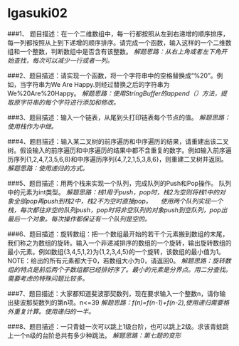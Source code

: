 # lgasuki02
###1、 题目描述：在一个二维数组中，每一行都按照从左到右递增的顺序排序，每一列都按照从上到下递增的顺序排序。请完成一个函数，输入这样的一个二维数组和一个整数，判断数组中是否含有该整数。
*解题思路：从右上角或者左下角开始查找，每次可以减少一行或者一列。*

###2、题目描述：请实现一个函数，将一个字符串中的空格替换成“%20”。例如，当字符串为We Are Happy.则经过替换之后的字符串为We%20Are%20Happy。
*解题思路：使用StringBuffer的append（）方法，提取原字符串的每个字符进行添加和修改。*

###3、题目描述：输入一个链表，从尾到头打印链表每个节点的值。
*解题思路：使用栈作为中继。*

###4、题目描述：输入某二叉树的前序遍历和中序遍历的结果，请重建出该二叉树。假设输入的前序遍历和中序遍历的结果中都不含重复的数字。例如输入前序遍历序列{1,2,4,7,3,5,6,8}和中序遍历序列{4,7,2,1,5,3,8,6}，则重建二叉树并返回。
*解题思路：使用递归的方式。*

###5、题目描述：用两个栈来实现一个队列，完成队列的Push和Pop操作。 队列中的元素为int类型。
*解题思路：栈1用于push，pop时，栈2为空则将栈1中的对象全部pop再push到栈2中，栈2不为空时直接pop。     使用两个队列实现一个栈，每次都往非空的队列push，pop时将非空队列的对象push到空队列，pop出最后一个对象。每次操作都保证有一个队列是空的。*

###6、题目描述：旋转数组：把一个数组最开始的若干个元素搬到数组的末尾，我们称之为数组的旋转。输入一个非递减排序的数组的一个旋转，输出旋转数组的最小元素。例如数组{3,4,5,1,2}为{1,2,3,4,5}的一个旋转，该数组的最小值为1。NOTE：给出的所有元素都大于0，若数组大小为0，请返回0。
*解题思路：旋转数组的特点是前后两个子数组都已经排好序了。最小的元素是分界点。用二分查找。需要考虑的特殊问题比较多。*

###7、题目描述：大家都知道斐波那契数列，现在要求输入一个整数n，请你输出斐波那契数列的第n项。n<=39
*解题思路：f(n)=f(n-1)+f(n-2),使用递归需要格外重复计算。使用递归的一半。*

###8、题目描述：一只青蛙一次可以跳上1级台阶，也可以跳上2级。求该青蛙跳上一个n级的台阶总共有多少种跳法。
*解题思路：第七题的变形*
